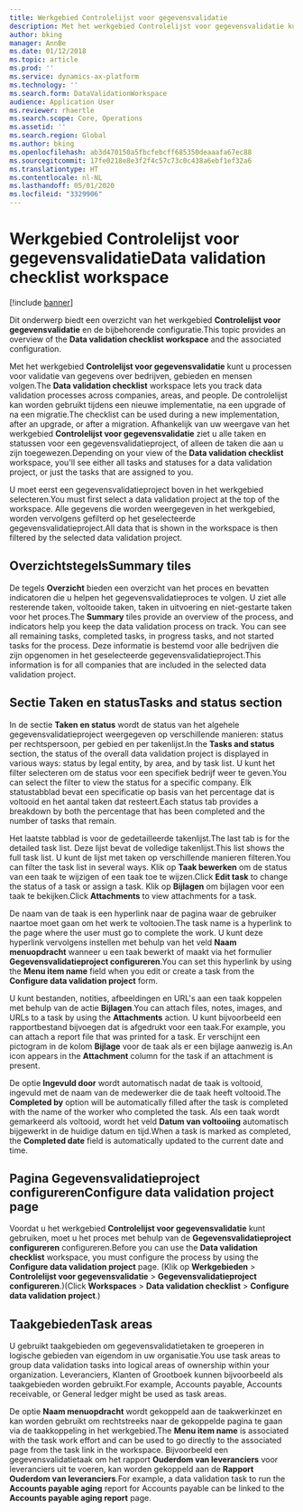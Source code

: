 ```yaml
---
title: Werkgebied Controlelijst voor gegevensvalidatie
description: Met het werkgebied Controlelijst voor gegevensvalidatie kunt u processen voor validatie van gegevens over bedrijven, gebieden en mensen volgen. De controlelijst kan worden gebruikt tijdens een nieuwe implementatie, na een upgrade of na een migratie.
author: bking
manager: AnnBe
ms.date: 01/12/2018
ms.topic: article
ms.prod: ''
ms.service: dynamics-ax-platform
ms.technology: ''
ms.search.form: DataValidationWorkspace
audience: Application User
ms.reviewer: rhaertle
ms.search.scope: Core, Operations
ms.assetid: ''
ms.search.region: Global
ms.author: bking
ms.openlocfilehash: ab3d470150a5fbcfebcff685350deaaafa67ec88
ms.sourcegitcommit: 17fe0218e8e3f2f4c57c73c0c438a6ebf1ef32a6
ms.translationtype: HT
ms.contentlocale: nl-NL
ms.lasthandoff: 05/01/2020
ms.locfileid: "3329906"
---
```

# <a name="data-validation-checklist-workspace"></a><span data-ttu-id="41540-104">Werkgebied Controlelijst voor gegevensvalidatie</span><span class="sxs-lookup"><span data-stu-id="41540-104">Data validation checklist workspace</span></span>

[!include [banner](../includes/banner.md)]

<span data-ttu-id="41540-105">Dit onderwerp biedt een overzicht van het werkgebied **Controlelijst voor gegevensvalidatie** en de bijbehorende configuratie.</span><span class="sxs-lookup"><span data-stu-id="41540-105">This topic provides an overview of the **Data validation checklist workspace** and the associated configuration.</span></span>

<span data-ttu-id="41540-106">Met het werkgebied **Controlelijst voor gegevensvalidatie** kunt u processen voor validatie van gegevens over bedrijven, gebieden en mensen volgen.</span><span class="sxs-lookup"><span data-stu-id="41540-106">The **Data validation checklist** workspace lets you track data validation processes across companies, areas, and people.</span></span> <span data-ttu-id="41540-107">De controlelijst kan worden gebruikt tijdens een nieuwe implementatie, na een upgrade of na een migratie.</span><span class="sxs-lookup"><span data-stu-id="41540-107">The checklist can be used during a new implementation, after an upgrade, or after a migration.</span></span> <span data-ttu-id="41540-108">Afhankelijk van uw weergave van het werkgebied **Controlelijst voor gegevensvalidatie** ziet u alle taken en statussen voor een gegevensvalidatieproject, of alleen de taken die aan u zijn toegewezen.</span><span class="sxs-lookup"><span data-stu-id="41540-108">Depending on your view of the **Data validation checklist** workspace, you'll see either all tasks and statuses for a data validation project, or just the tasks that are assigned to you.</span></span>

<span data-ttu-id="41540-109">U moet eerst een gegevensvalidatieproject boven in het werkgebied selecteren.</span><span class="sxs-lookup"><span data-stu-id="41540-109">You must first select a data validation project at the top of the workspace.</span></span> <span data-ttu-id="41540-110">Alle gegevens die worden weergegeven in het werkgebied, worden vervolgens gefilterd op het geselecteerde gegevensvalidatieproject.</span><span class="sxs-lookup"><span data-stu-id="41540-110">All data that is shown in the workspace is then filtered by the selected data validation project.</span></span>

## <a name="summary-tiles"></a><span data-ttu-id="41540-111">Overzichtstegels</span><span class="sxs-lookup"><span data-stu-id="41540-111">Summary tiles</span></span>

<span data-ttu-id="41540-112">De tegels **Overzicht** bieden een overzicht van het proces en bevatten indicatoren die u helpen het gegevensvalidatieproces te volgen. U ziet alle resterende taken, voltooide taken, taken in uitvoering en niet-gestarte taken voor het proces.</span><span class="sxs-lookup"><span data-stu-id="41540-112">The **Summary** tiles provide an overview of the process, and indicators help you keep the data validation process on track. You can see all remaining tasks, completed tasks, in progress tasks, and not started tasks for the process.</span></span> <span data-ttu-id="41540-113">Deze informatie is bestemd voor alle bedrijven die zijn opgenomen in het geselecteerde gegevensvalidatieproject.</span><span class="sxs-lookup"><span data-stu-id="41540-113">This information is for all companies that are included in the selected data validation project.</span></span>

## <a name="tasks-and-status-section"></a><span data-ttu-id="41540-114">Sectie Taken en status</span><span class="sxs-lookup"><span data-stu-id="41540-114">Tasks and status section</span></span>

<span data-ttu-id="41540-115">In de sectie **Taken en status** wordt de status van het algehele gegevensvalidatieproject weergegeven op verschillende manieren: status per rechtspersoon, per gebied en per takenlijst.</span><span class="sxs-lookup"><span data-stu-id="41540-115">In the **Tasks and status** section, the status of the overall data validation project is displayed in various ways: status by legal entity, by area, and by task list.</span></span> <span data-ttu-id="41540-116">U kunt het filter selecteren om de status voor een specifiek bedrijf weer te geven.</span><span class="sxs-lookup"><span data-stu-id="41540-116">You can select the filter to view the status for a specific company.</span></span> <span data-ttu-id="41540-117">Elk statustabblad bevat een specificatie op basis van het percentage dat is voltooid en het aantal taken dat resteert.</span><span class="sxs-lookup"><span data-stu-id="41540-117">Each status tab provides a breakdown by both the percentage that has been completed and the number of tasks that remain.</span></span>

<span data-ttu-id="41540-118">Het laatste tabblad is voor de gedetailleerde takenlijst.</span><span class="sxs-lookup"><span data-stu-id="41540-118">The last tab is for the detailed task list.</span></span> <span data-ttu-id="41540-119">Deze lijst bevat de volledige takenlijst.</span><span class="sxs-lookup"><span data-stu-id="41540-119">This list shows the full task list.</span></span>
<span data-ttu-id="41540-120">U kunt de lijst met taken op verschillende manieren filteren.</span><span class="sxs-lookup"><span data-stu-id="41540-120">You can filter the task list in several ways.</span></span> <span data-ttu-id="41540-121">Klik op **Taak bewerken** om de status van een taak te wijzigen of een taak toe te wijzen.</span><span class="sxs-lookup"><span data-stu-id="41540-121">Click **Edit task** to change the status of a task or assign a task.</span></span> <span data-ttu-id="41540-122">Klik op **Bijlagen** om bijlagen voor een taak te bekijken.</span><span class="sxs-lookup"><span data-stu-id="41540-122">Click **Attachments** to view attachments for a task.</span></span>

<span data-ttu-id="41540-123">De naam van de taak is een hyperlink naar de pagina waar de gebruiker naartoe moet gaan om het werk te voltooien.</span><span class="sxs-lookup"><span data-stu-id="41540-123">The task name is a hyperlink to the page where the user must go to complete the work.</span></span> <span data-ttu-id="41540-124">U kunt deze hyperlink vervolgens instellen met behulp van het veld **Naam menuopdracht** wanneer u een taak bewerkt of maakt via het formulier **Gegevensvalidatieproject configureren**.</span><span class="sxs-lookup"><span data-stu-id="41540-124">You can set this hyperlink by using the **Menu item name** field when you edit or create a task from the **Configure data validation project** form.</span></span>

<span data-ttu-id="41540-125">U kunt bestanden, notities, afbeeldingen en URL's aan een taak koppelen met behulp van de actie **Bijlagen**.</span><span class="sxs-lookup"><span data-stu-id="41540-125">You can attach files, notes, images, and URLs to a task by using the **Attachments** action.</span></span> <span data-ttu-id="41540-126">U kunt bijvoorbeeld een rapportbestand bijvoegen dat is afgedrukt voor een taak.</span><span class="sxs-lookup"><span data-stu-id="41540-126">For example, you can attach a report file that was printed for a task.</span></span> <span data-ttu-id="41540-127">Er verschijnt een pictogram in de kolom **Bijlage** voor de taak als er een bijlage aanwezig is.</span><span class="sxs-lookup"><span data-stu-id="41540-127">An icon appears in the **Attachment** column for the task if an attachment is present.</span></span>

<span data-ttu-id="41540-128">De optie **Ingevuld door** wordt automatisch nadat de taak is voltooid, ingevuld met de naam van de medewerker die de taak heeft voltooid.</span><span class="sxs-lookup"><span data-stu-id="41540-128">The **Completed by** option will be automatically filled after the task is completed with the name of the worker who completed the task.</span></span> <span data-ttu-id="41540-129">Als een taak wordt gemarkeerd als voltooid, wordt het veld **Datum van voltooiing** automatisch bijgewerkt in de huidige datum en tijd.</span><span class="sxs-lookup"><span data-stu-id="41540-129">When a task is marked as completed, the **Completed date** field is automatically updated to the current date and time.</span></span>

## <a name="configure-data-validation-project-page"></a><span data-ttu-id="41540-130">Pagina Gegevensvalidatieproject configureren</span><span class="sxs-lookup"><span data-stu-id="41540-130">Configure data validation project page</span></span>

<span data-ttu-id="41540-131">Voordat u het werkgebied **Controlelijst voor gegevensvalidatie** kunt gebruiken, moet u het proces met behulp van de **Gegevensvalidatieproject configureren** configureren.</span><span class="sxs-lookup"><span data-stu-id="41540-131">Before you can use the **Data validation checklist** workspace, you must configure the process by using the **Configure data validation project** page.</span></span> <span data-ttu-id="41540-132">(Klik op **Werkgebieden** \> **Controlelijst voor gegevensvalidatie** \> **Gegevensvalidatieproject configureren**.)</span><span class="sxs-lookup"><span data-stu-id="41540-132">(Click **Workspaces** \> **Data validation checklist** \> **Configure data validation project**.)</span></span>

## <a name="task-areas"></a><span data-ttu-id="41540-133">Taakgebieden</span><span class="sxs-lookup"><span data-stu-id="41540-133">Task areas</span></span>

<span data-ttu-id="41540-134">U gebruikt taakgebieden om gegevensvalidatietaken te groeperen in logische gebieden van eigendom in uw organisatie.</span><span class="sxs-lookup"><span data-stu-id="41540-134">You use task areas to group data validation tasks into logical areas of ownership within your organization.</span></span> <span data-ttu-id="41540-135">Leveranciers, Klanten of Grootboek kunnen bijvoorbeeld als taakgebieden worden gebruikt.</span><span class="sxs-lookup"><span data-stu-id="41540-135">For example, Accounts payable, Accounts receivable, or General ledger might be used as task areas.</span></span>

<span data-ttu-id="41540-136">De optie **Naam menuopdracht** wordt gekoppeld aan de taakwerkinzet en kan worden gebruikt om rechtstreeks naar de gekoppelde pagina te gaan via de taakkoppeling in het werkgebied.</span><span class="sxs-lookup"><span data-stu-id="41540-136">The **Menu item name** is associated with the task work effort and can be used to go directly to the associated page from the task link in the workspace.</span></span> <span data-ttu-id="41540-137">Bijvoorbeeld een gegevensvalidatietaak om het rapport **Ouderdom van leveranciers** voor leveranciers uit te voeren, kan worden gekoppeld aan de **Rapport Ouderdom van leveranciers**.</span><span class="sxs-lookup"><span data-stu-id="41540-137">For example, a data validation task to run the **Accounts payable aging** report for Accounts payable can be linked to the **Accounts payable aging report** page.</span></span>
